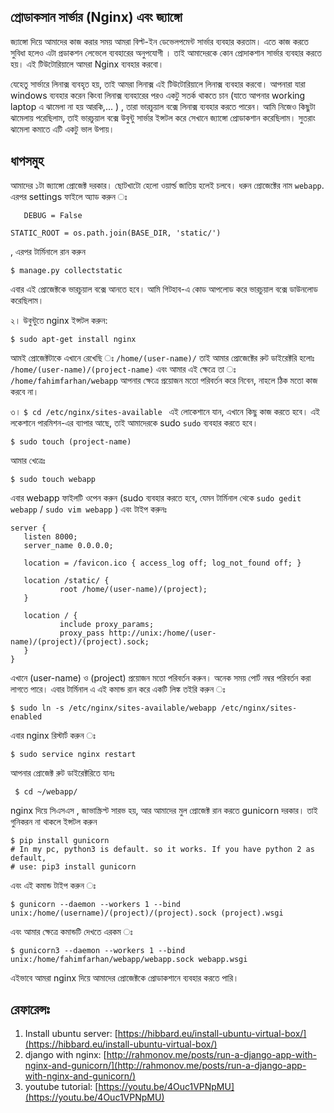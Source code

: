 ## প্রোডাকসান সার্ভার (Nginx) এবং জ্যাঙ্গো 
 জ্যাঙ্গো দিয়ে আমাদের কাজ করার সময় আমরা বিল্ট-ইন ডেভেলপমেন্ট সার্ভার ব্যবহার করতাম। এতে কাজ করতে সুবিধা হলেও এটা প্রডাকশন লেভেলে ব্যবহারের অনুপযোগী । তাই আমাদেরকে কোন প্রোদাকশান সার্ভার ব্যবহার করতে হয়। এই টিউটোরিয়ালে আমরা Nginx ব্যবহার করবো।

 যেহেতু সার্ভারে লিনাক্স ব্যবহৃত হয়, তাই আমরা লিনাক্স এই টিউটোরিয়ালে লিনাক্স ব্যবহার করবো। আপনারা  যারা windows ব্যবহার করেন কিংবা লিনাক্স ব্যবহারের পরও একটু সতর্ক থাকতে চান (যাতে আপনার working laptop এ ঝামেলা না হয় আরকি,... )  , তারা ভারচুয়াল বক্সে লিনাক্স ব্যবহার করতে পারেন। আমি নিজেও কিছুটা ঝামেলায় পরেছিলাম, তাই ভারচুয়াল বক্সে উবুন্টু সার্ভার ইন্সটল করে সেখানে  জ্যাঙ্গো প্রোডাকশান করেছিলাম। সুতরাং ঝামেলা কমাতে এটি একটু ভাল উপায়।

 ## ধাপসমুহ 
আমাদের ১টা জ্যাঙ্গো প্রোজেক্ট দরকার। ছোটখাটো হেলো ওয়ার্ল্ড জাতিয় হলেই চলবে। ধরুন প্রোজেক্টের নাম   `webapp`.
 এরপর settings ফাইলে অ্যাড করুন ঃ
 ```
    DEBUG = False
 ``` 
 ```
STATIC_ROOT = os.path.join(BASE_DIR, 'static/') 
```
, এরপর টার্মিনালে রান করুন 
``` 
$ manage.py collectstatic
```
এবার এই প্রোজেক্টকে ভারচুয়াল বক্সে আনতে হবে। আমি গিটহাব-এ কোড আপলোড করে ভারচুয়াল বক্সে ডাউনলোড করেছিলাম। 

২। উবুন্টুতে nginx ইন্সটল করুন:

``` 
$ sudo apt-get install nginx 
```
আমই প্রোজেক্টটাকে এখানে রেখেছি ঃ 
`
/home/(user-name)/
`
তাই আমার প্রোজেক্টের রুট ডাইরেক্টরি হলোঃ 
`
/home/(user-name)/(project-name)
` 
এবং আমার এই ক্ষেত্রে তা ঃ 
`
/home/fahimfarhan/webapp
`
আপনার ক্ষেত্রে প্রয়োজন মতো পরিবর্তন করে নিবেন, নাহলে ঠিক মতো কাজ করবে না। 

৩। `
$ cd /etc/nginx/sites-available 
`
এই লোকেশানে যান, এখানে কিছু কাজ করতে হবে। এই লকেশানে পারমিশন-এর ব্যাপার আছে, তাই আমাদেরকে sudo 
`
sudo
` ব্যবহার করতে হবে। 
```
$ sudo touch (project-name)
```
আমার খেত্রেঃ 
```
$ sudo touch webapp
```
এবার webapp ফাইলটি ওপেন করুন (sudo ব্যবহার করতে হবে, যেমন টার্মিনাল থেকে `sudo gedit webapp` / `sudo vim webapp`  )  এবং টাইপ  করুনঃ 

 ```
 server {
    listen 8000;
    server_name 0.0.0.0;

    location = /favicon.ico { access_log off; log_not_found off; }

    location /static/ {
            root /home/(user-name)/(project);
    }

    location / {
            include proxy_params;
            proxy_pass http://unix:/home/(user-name)/(project)/(project).sock;
    }
}
 ```
এখানে (user-name) ও (project) প্রয়োজন মতো পরিবর্তন করুন। অনেক সময় পোর্ট নম্বর পরিবর্তন করা লাগতে পারে। 
এবার টার্মিনাল এ এই কমান্ড রান করে একটি লিঙ্ক তইরি করুন ঃ 
``` 
$ sudo ln -s /etc/nginx/sites-available/webapp /etc/nginx/sites-enabled 
```
এবার nginx রিস্টার্ট করুন ঃ
``` 
$ sudo service nginx restart 
```
আপনার প্রোজেক্ট রুট ডাইরেক্টরিতে যানঃ 
```
 $ cd ~/webapp/
 ```
  nginx দিয়ে সিএসএস , জাভাস্ক্রিপ্ট সারভ হয়, আর আমাদের মুল প্রোজেক্ট রান করতে gunicorn দরকার। তাই গুনিকরন না থাকলে ইন্সটল করুন 
  ```
$ pip install gunicorn 
# In my pc, python3 is default. so it works. If you have python 2 as default,
# use: pip3 install gunicorn 
  ```

 এবং এই কমান্ড টাইপ করুন ঃ 
```
$ gunicorn --daemon --workers 1 --bind unix:/home/(username)/(project)/(project).sock (project).wsgi 
 ```
এবং আমার ক্ষেত্রে কমান্ডটি দেখতে এরকম ঃ 
```
$ gunicorn3 --daemon --workers 1 --bind unix:/home/fahimfarhan/webapp/webapp.sock webapp.wsgi 
 ```

 এইভাবে আমরা  nginx  দিয়ে আমাদের প্রোজেক্টকে প্রোডাকশানে ব্যবহার করতে পারি। 
 ## রেফারেন্সঃ 
1. Install ubuntu server: [https://hibbard.eu/install-ubuntu-virtual-box/](https://hibbard.eu/install-ubuntu-virtual-box/)
2. django with nginx: [http://rahmonov.me/posts/run-a-django-app-with-nginx-and-gunicorn/](http://rahmonov.me/posts/run-a-django-app-with-nginx-and-gunicorn/)
3. youtube tutorial: [https://youtu.be/4Ouc1VPNpMU](https://youtu.be/4Ouc1VPNpMU)

 